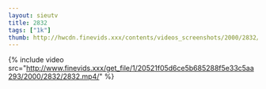 ```yaml
--- 
layout: sieutv
title: 2832
tags: ["1k"]
thumb: http://hwcdn.finevids.xxx/contents/videos_screenshots/2000/2832/preview.mp4.jpg
---
```

{% include video src="http://www.finevids.xxx/get_file/1/20521f05d6ce5b685288f5e33c5aa293/2000/2832/2832.mp4/" %} 
